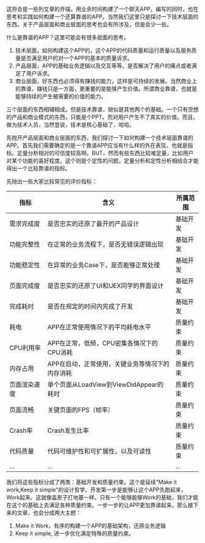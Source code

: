 这将会是一些列文章的开端，用业余时间构建了一个聊天APP。编写的同时，也在思考和实践如何构建一个还算靠谱的APP。当然我们这里只是探讨一下技术层面的东西。关于产品层面和商业层面的思考也会有所涉及，但是会少一些。

什么是靠谱的APP？这里可能会有很多层面的思考。

1. 技术层面，如何构建这个APP的，这个APP的代码质量和运行质量以及服务质量是否满足用户的对一个APP的基本的质量诉求。
2. 产品层面，APP的基础业务逻辑以及交互等等，是否解决了用户的痛点或者满足了用户诉求。
3. 商业层面，好东西也必须得有赚钱的能力，这样是可持续的发展。当然商业上的靠谱，赚钱只是一方面，更重要的是能够产生价值。所谓商业靠谱，也就是能够持续的产生被需要的价值的能力。

三个层面的东西相辅相成。但是技术靠谱，貌似是其他两个的基础。一个只有空想的产品和商业模式的东西，只能是个PPT。而对用户产生不了真实的价值。而且，做为技术人员，当然登说，技术是核心基础了，哈哈。

先抛开产品层面和商业层面的东西，我们探讨一下如何构建一个技术层面靠谱的APP。首先我们需要确定的是一个靠谱APP应当有什么样的外在表现，也就是指标。定量分析相对的可信度较高啊。BUT，然而有些东西比较难定量，比如用户对某个功能的喜好程度。这个则是个定性的问题。定量分析和定性分析相结合才能得出一个比较靠谱的指标。

先抛出一些大家比较常见的评价指标：

| 指标 | 含义 | 所属范围 |
| --- | --- | --- |
| 需求完成度 | 是否忠实的还原了最开的产品设计 | 基础开发 |
| 功能完整性 | 在正常的业务流程下，是否无错误逻辑出现 | 基础开发 |
| 功能稳定性 | 在异常的业务Case下，是否能够正常处理 | 基础开发 |
| 页面完成度 | 是否忠实的还原了UI和UEX同学的界面设计 | 基础开发 |
| 完成耗时 | 是否在规定的时间内完成了开发 | 基础开发 |
| 耗电 | APP在正常使用情况下的平均耗电水平 | 质量约束 |
| CPU利用率 | APP在正常，低频，CPU密集各情况下的CPU消耗 | 质量约束 |
| 内存占用 | APP在启动，正常使用，关键业务等情况下的内存消耗 | 质量约束 |
| 页面渲染速度 | 单个页面从LoadView到ViewDidAppear的耗时 | 质量约束 |
| 页面流畅 | 关键页面的FPS（帧率） | 质量约束 |
| Crash率 | Crash发生比率 | 质量约束 |
| 代码质量 | 代码可维护性和可扩展性，以及可读性 | 质量约束 |
| ... | ... | ... |

我们将这些指标分成了两类：基础开发和质量约束。这个是延续"Make it work,Keep it simple"的设计哲学。开发第一步是能够让这个APP先跑起来，Work起来。这就像盖房子打地基一样。只有一个能够能够Work的基础，我们才能在这个的基础上去满足各种质量约束。一步一步的让APP更加靠谱起来。那么接下来的文章，也会分成两大主题：

1. Make it Work，有序的构建一个APP的基础架构，还原业务逻辑
2. Keep it simple, 进一步优化满足特殊的质量约束。

## 

